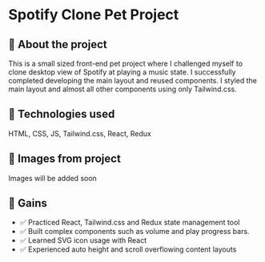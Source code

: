 # Spotify Clone Pet Project

## :pencil: About the project

This is a small sized front-end pet project where I challenged myself to clone desktop view of Spotify at playing a music state. I successfully completed developing the main layout and reused components. I styled the main layout and almost all other components using only Tailwind.css.

## :microscope: Technologies used

HTML, CSS, JS, Tailwind.css, React, Redux

## :art: Images from project

Images will be added soon

## :dart: Gains

- :white_check_mark: Practiced React, Tailwind.css and Redux state management tool
- :white_check_mark: Built complex components such as volume and play progress bars.
- :white_check_mark: Learned SVG icon usage with React
- :white_check_mark: Experienced auto height and scroll overflowing content layouts

